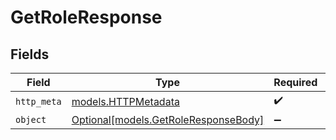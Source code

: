 # GetRoleResponse


## Fields

| Field                                                                    | Type                                                                     | Required                                                                 | Description                                                              |
| ------------------------------------------------------------------------ | ------------------------------------------------------------------------ | ------------------------------------------------------------------------ | ------------------------------------------------------------------------ |
| `http_meta`                                                              | [models.HTTPMetadata](../models/httpmetadata.md)                         | :heavy_check_mark:                                                       | N/A                                                                      |
| `object`                                                                 | [Optional[models.GetRoleResponseBody]](../models/getroleresponsebody.md) | :heavy_minus_sign:                                                       | The Role                                                                 |